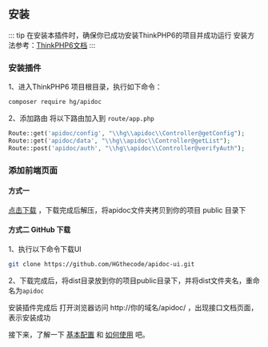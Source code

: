 ## 安装
::: tip 在安装本插件时，确保你已成功安装ThinkPHP6的项目并成功运行
安装方法参考：[ThinkPHP6文档](https://www.kancloud.cn/manual/thinkphp6_0/1037481)
:::


### 安装插件
1、进入ThinkPHP6 项目根目录，执行如下命令：
```sh
composer require hg/apidoc
```

2、添加路由
将以下路由加入到 `route/app.php`

```php
Route::get('apidoc/config', "\\hg\\apidoc\\Controller@getConfig");
Route::get('apidoc/data', "\\hg\\apidoc\\Controller@getList");
Route::post('apidoc/auth', "\\hg\\apidoc\\Controller@verifyAuth");
```


### 添加前端页面

#### 方式一 

[点击下载](https://apidoc.demo.hg-code.com/download/apidoc.zip) ，下载完成后解压，将apidoc文件夹拷贝到你的项目 public 目录下

#### 方式二 GitHub 下载
 1、执行以下命令下载UI
```sh
git clone https://github.com/HGthecode/apidoc-ui.git
```
 2、下载完成后，将dist目录放到你的项目public目录下，并将dist文件夹名，重命名为`apidoc`

安装插件完成后 打开浏览器访问   http://你的域名/apidoc/ ，出现接口文档页面，表示安装成功

接下来，了解一下  [基本配置](/config/) 和 [如何使用](/use/) 吧。

